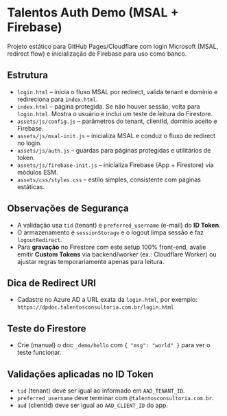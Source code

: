 # Talentos Auth Demo (MSAL + Firebase)

Projeto estático para GitHub Pages/Cloudflare com login Microsoft (MSAL, redirect flow) e inicialização de Firebase para uso como banco.

## Estrutura
- `login.html` – inicia o fluxo MSAL por redirect, valida tenant e domínio e redireciona para `index.html`.
- `index.html` – página protegida. Se não houver sessão, volta para `login.html`. Mostra o usuário e inclui um teste de leitura do Firestore.
- `assets/js/config.js` – parâmetros do tenant, clientId, domínio aceito e Firebase.
- `assets/js/msal-init.js` – inicializa MSAL e conduz o fluxo de redirect no login.
- `assets/js/auth.js` – guardas para páginas protegidas e utilitários de token.
- `assets/js/firebase-init.js` – inicializa Firebase (App + Firestore) via módulos ESM.
- `assets/css/styles.css` – estilo simples, consistente com páginas estáticas.

## Observações de Segurança
- A validação usa `tid` (tenant) e `preferred_username` (e-mail) do **ID Token**.
- O armazenamento é `sessionStorage` e o logout limpa sessão e faz `logoutRedirect`.
- Para **gravação** no Firestore com este setup 100% front-end, avalie emitir **Custom Tokens** via backend/worker (ex.: Cloudflare Worker) ou ajustar regras temporariamente apenas para leitura.

## Dica de Redirect URI
- Cadastre no Azure AD a URL exata da `login.html`, por exemplo:
  `https://dpdoc.talentosconsultoria.com.br/login.html`

## Teste do Firestore
- Crie (manual) o doc `_demo/hello` com `{ "msg": "world" }` para ver o teste funcionar.


## Validações aplicadas no ID Token
- `tid` (tenant) deve ser igual ao informado em `AAD_TENANT_ID`.
- `preferred_username` deve terminar com `@talentosconsultoria.com.br`.
- `aud` (clientId) deve ser igual ao `AAD_CLIENT_ID` do app.
